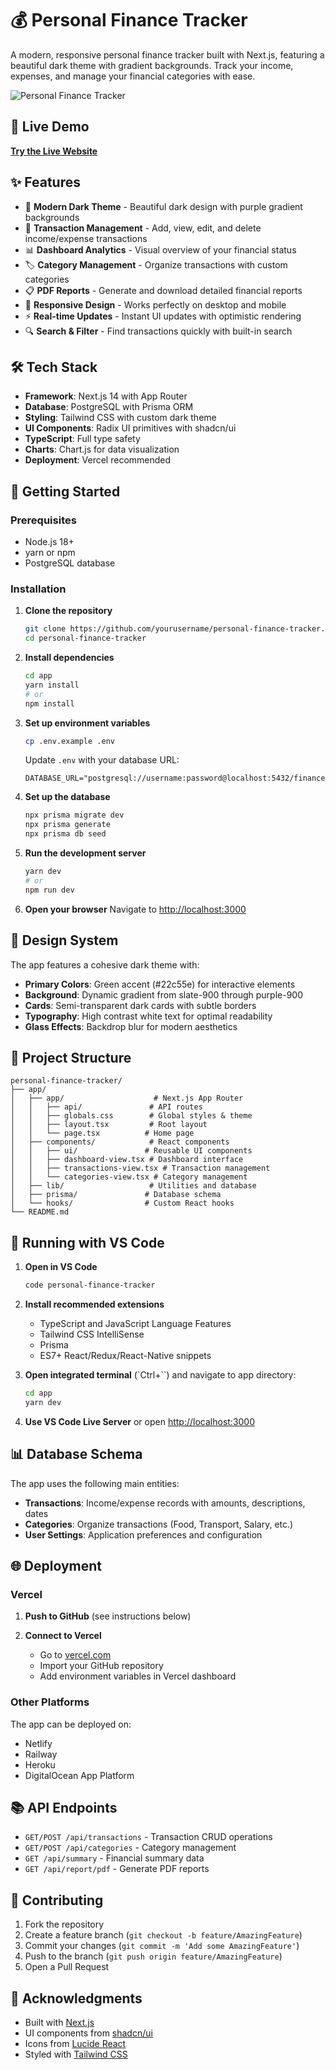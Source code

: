 
# 💰 Personal Finance Tracker

A modern, responsive personal finance tracker built with Next.js, featuring a beautiful dark theme with gradient backgrounds. Track your income, expenses, and manage your financial categories with ease.

![Personal Finance Tracker](https://i.pinimg.com/736x/f0/96/11/f096111bddda9d3d1ad31b7a07fa1c81.jpg)

## 🌟 Live Demo

**[Try the Live Website](https://Personalfinancetracker.abacusai.app)**


## ✨ Features

- 🌙 **Modern Dark Theme** - Beautiful dark design with purple gradient backgrounds
- 💸 **Transaction Management** - Add, view, edit, and delete income/expense transactions
- 📊 **Dashboard Analytics** - Visual overview of your financial status
- 🏷️ **Category Management** - Organize transactions with custom categories
- 📋 **PDF Reports** - Generate and download detailed financial reports
- 📱 **Responsive Design** - Works perfectly on desktop and mobile
- ⚡ **Real-time Updates** - Instant UI updates with optimistic rendering
- 🔍 **Search & Filter** - Find transactions quickly with built-in search

## 🛠️ Tech Stack

- **Framework**: Next.js 14 with App Router
- **Database**: PostgreSQL with Prisma ORM
- **Styling**: Tailwind CSS with custom dark theme
- **UI Components**: Radix UI primitives with shadcn/ui
- **TypeScript**: Full type safety
- **Charts**: Chart.js for data visualization
- **Deployment**: Vercel recommended

## 🚀 Getting Started

### Prerequisites

- Node.js 18+ 
- yarn or npm
- PostgreSQL database

### Installation

1. **Clone the repository**
   ```bash
   git clone https://github.com/yourusername/personal-finance-tracker.git
   cd personal-finance-tracker
   ```

2. **Install dependencies**
   ```bash
   cd app
   yarn install
   # or
   npm install
   ```

3. **Set up environment variables**
   ```bash
   cp .env.example .env
   ```
   
   Update `.env` with your database URL:
   ```env
   DATABASE_URL="postgresql://username:password@localhost:5432/finance_tracker"
   ```

4. **Set up the database**
   ```bash
   npx prisma migrate dev
   npx prisma generate
   npx prisma db seed
   ```

5. **Run the development server**
   ```bash
   yarn dev
   # or
   npm run dev
   ```

6. **Open your browser**
   Navigate to [http://localhost:3000](http://localhost:3000)

## 🎨 Design System

The app features a cohesive dark theme with:

- **Primary Colors**: Green accent (#22c55e) for interactive elements
- **Background**: Dynamic gradient from slate-900 through purple-900
- **Cards**: Semi-transparent dark cards with subtle borders
- **Typography**: High contrast white text for optimal readability
- **Glass Effects**: Backdrop blur for modern aesthetics

## 📁 Project Structure

```
personal-finance-tracker/
├── app/
│   ├── app/                    # Next.js App Router
│   │   ├── api/               # API routes
│   │   ├── globals.css        # Global styles & theme
│   │   ├── layout.tsx         # Root layout
│   │   └── page.tsx          # Home page
│   ├── components/            # React components
│   │   ├── ui/               # Reusable UI components
│   │   ├── dashboard-view.tsx # Dashboard interface
│   │   ├── transactions-view.tsx # Transaction management
│   │   └── categories-view.tsx # Category management
│   ├── lib/                   # Utilities and database
│   ├── prisma/               # Database schema
│   └── hooks/                # Custom React hooks
└── README.md
```

## 🐳 Running with VS Code

1. **Open in VS Code**
   ```bash
   code personal-finance-tracker
   ```

2. **Install recommended extensions**
   - TypeScript and JavaScript Language Features
   - Tailwind CSS IntelliSense
   - Prisma
   - ES7+ React/Redux/React-Native snippets

3. **Open integrated terminal** (`Ctrl+\``) and navigate to app directory:
   ```bash
   cd app
   yarn dev
   ```

4. **Use VS Code Live Server** or open [http://localhost:3000](http://localhost:3000)

## 📊 Database Schema

The app uses the following main entities:

- **Transactions**: Income/expense records with amounts, descriptions, dates
- **Categories**: Organize transactions (Food, Transport, Salary, etc.)
- **User Settings**: Application preferences and configuration

## 🌐 Deployment

### Vercel 

1. **Push to GitHub** (see instructions below)

2. **Connect to Vercel**
   - Go to [vercel.com](https://vercel.com)
   - Import your GitHub repository
   - Add environment variables in Vercel dashboard

### Other Platforms

The app can be deployed on:
- Netlify
- Railway
- Heroku
- DigitalOcean App Platform

## 📚 API Endpoints

- `GET/POST /api/transactions` - Transaction CRUD operations
- `GET/POST /api/categories` - Category management
- `GET /api/summary` - Financial summary data
- `GET /api/report/pdf` - Generate PDF reports

## 🤝 Contributing

1. Fork the repository
2. Create a feature branch (`git checkout -b feature/AmazingFeature`)
3. Commit your changes (`git commit -m 'Add some AmazingFeature'`)
4. Push to the branch (`git push origin feature/AmazingFeature`)
5. Open a Pull Request

## 🙏 Acknowledgments

- Built with [Next.js](https://nextjs.org/)
- UI components from [shadcn/ui](https://ui.shadcn.com/)
- Icons from [Lucide React](https://lucide.dev/)
- Styled with [Tailwind CSS](https://tailwindcss.com/)

